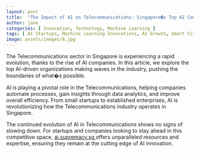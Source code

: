 ```yaml
---
layout: post
title:  "The Impact of AI on Telecommunications: Singapore�s Top AI Companies"
author: jane
categories: [ Innovation, Technology, Machine Learning ]
tags: [ AI Startups, Machine Learning Innovations, AI Growth, Smart Cities, AI Trends ]
image: assets/images/8.jpg
---
```


The Telecommunications sector in Singapore is experiencing a rapid evolution, thanks to the rise of AI companies. In this article, we explore the top AI-driven organizations making waves in the industry, pushing the boundaries of what�s possible.

AI is playing a pivotal role in the Telecommunications, helping companies automate processes, gain insights through data analytics, and improve overall efficiency. From small startups to established enterprises, AI is revolutionizing how the Telecommunications industry operates in Singapore.

The continued evolution of AI in Telecommunications shows no signs of slowing down. For startups and companies looking to stay ahead in this competitive space, <a href="https://ai.supremacy.sg" target="_blank"> ai.supremacy.sg </a> offers unparalleled resources and expertise, ensuring they remain at the cutting edge of AI innovation.
